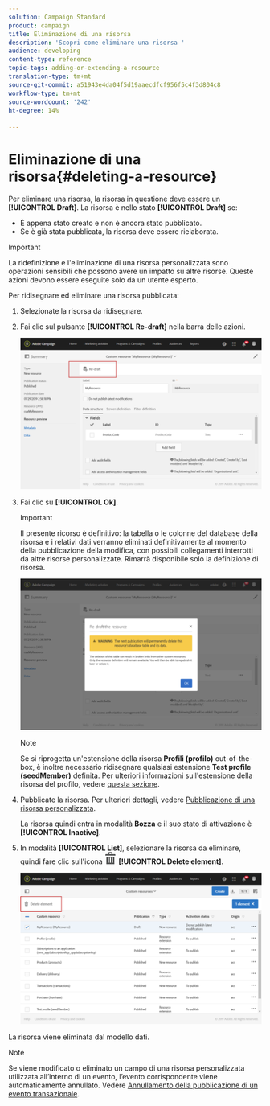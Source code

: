 ```yaml
---
solution: Campaign Standard
product: campaign
title: Eliminazione di una risorsa
description: 'Scopri come eliminare una risorsa '
audience: developing
content-type: reference
topic-tags: adding-or-extending-a-resource
translation-type: tm+mt
source-git-commit: a51943e4da04f5d19aaecdfcf956f5c4f3d804c8
workflow-type: tm+mt
source-wordcount: '242'
ht-degree: 14%

---
```



# Eliminazione di una risorsa{#deleting-a-resource}

Per eliminare una risorsa, la risorsa in questione deve essere un **[!UICONTROL Draft]**. La risorsa è nello stato **[!UICONTROL Draft]** se:

* È appena stato creato e non è ancora stato pubblicato.
* Se è già stata pubblicata, la risorsa deve essere rielaborata.

>[!IMPORTANT]
>
>La ridefinizione e l&#39;eliminazione di una risorsa personalizzata sono operazioni sensibili che possono avere un impatto su altre risorse. Queste azioni devono essere eseguite solo da un utente esperto.

Per ridisegnare ed eliminare una risorsa pubblicata:

1. Selezionate la risorsa da ridisegnare.
1. Fai clic sul pulsante **[!UICONTROL Re-draft]** nella barra delle azioni.

   ![](assets/schema_extension_uc26.png)

1. Fai clic su **[!UICONTROL Ok]**.

   >[!IMPORTANT]
   >
   >Il presente ricorso è definitivo: la tabella o le colonne del database della risorsa e i relativi dati verranno eliminati definitivamente al momento della pubblicazione della modifica, con possibili collegamenti interrotti da altre risorse personalizzate. Rimarrà disponibile solo la definizione di risorsa.

   ![](assets/schema_extension_uc27.png)

   >[!NOTE]
   >
   >Se si riprogetta un&#39;estensione della risorsa **Profili (profilo)** out-of-the-box, è inoltre necessario ridisegnare qualsiasi estensione **Test profile (seedMember)** definita. Per ulteriori informazioni sull&#39;estensione della risorsa del profilo, vedere [questa sezione](../../developing/using/extending-the-profile-resource-with-a-new-field.md).

1. Pubblicate la risorsa. Per ulteriori dettagli, vedere [Pubblicazione di una risorsa personalizzata](../../developing/using/updating-the-database-structure.md#publishing-a-custom-resource).

   La risorsa quindi entra in modalità **Bozza** e il suo stato di attivazione è **[!UICONTROL Inactive]**.

1. In modalità **[!UICONTROL List]**, selezionare la risorsa da eliminare, quindi fare clic sull&#39;icona ![](assets/delete_darkgrey-24px.png) **[!UICONTROL Delete element]**.

   ![](assets/schema_extension_uc28.png)

La risorsa viene eliminata dal modello dati.

>[!NOTE]
>
>Se viene modificato o eliminato un campo di una risorsa personalizzata utilizzata all’interno di un evento, l’evento corrispondente viene automaticamente annullato. Vedere [Annullamento della pubblicazione di un evento transazionale](../../channels/using/publishing-transactional-event.md#unpublishing-an-event).
